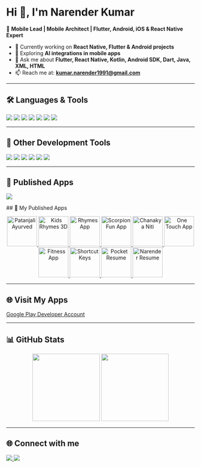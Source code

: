 # Hi 👋, I'm Narender Kumar  

🚀 **Mobile Lead | Mobile Architect | Flutter, Android, iOS & React Native Expert**  

- 🔭 Currently working on **React Native, Flutter & Android projects**  
- 🌱 Exploring **AI integrations in mobile apps**  
- 💬 Ask me about **Flutter, React Native, Kotlin, Android SDK, Dart, Java, XML, HTML**  
- 📫 Reach me at: **kumar.narender1991@gmail.com**  

---

## 🛠️ Languages & Tools  
<p align="left">
  <img src="https://img.shields.io/badge/-Flutter-02569B?logo=flutter&logoColor=white&style=for-the-badge" />
  <img src="https://img.shields.io/badge/-Android-3DDC84?logo=android&logoColor=white&style=for-the-badge" />
  <img src="https://img.shields.io/badge/-Kotlin-0095D5?logo=kotlin&logoColor=white&style=for-the-badge" />
  <img src="https://img.shields.io/badge/-React-61DAFB?logo=react&logoColor=black&style=for-the-badge" />
  <img src="https://img.shields.io/badge/-Java-007396?logo=java&logoColor=white&style=for-the-badge" />
  <img src="https://img.shields.io/badge/-Dart-0175C2?logo=dart&logoColor=white&style=for-the-badge" />
  <img src="https://img.shields.io/badge/-HTML5-E34F26?logo=html5&logoColor=white&style=for-the-badge" />
</p>

---

## 🧰 Other Development Tools  
<p align="left">
  <img src="https://img.shields.io/badge/-Git-F05032?logo=git&logoColor=white&style=for-the-badge" />
  <img src="https://img.shields.io/badge/-Firebase-FFCA28?logo=firebase&logoColor=black&style=for-the-badge" />
  <img src="https://img.shields.io/badge/-Postman-FF6C37?logo=postman&logoColor=white&style=for-the-badge" />
  <img src="https://img.shields.io/badge/-App%20Center-004880?logo=appcenter&logoColor=white&style=for-the-badge" />
  <img src="https://img.shields.io/badge/-Google%20Play-414141?logo=google-play&logoColor=white&style=for-the-badge" />
  <img src="https://img.shields.io/badge/-Next.js-000000?logo=next.js&logoColor=white&style=for-the-badge" />
</p>

---

## 📱 Published Apps  
<p align="left">
  <a href="https://play.google.com/store/apps/dev?id=7175498397695458440" target="_blank">
    <img src="https://img.shields.io/badge/Google%20Play-Visit%20My%20Apps-3DDC84?logo=google-play&logoColor=white&style=for-the-badge" />
  </a>
</p>
## 📱 My Published Apps  

<p align="center">
  <a href="https://play.google.com/store/apps/details?id=com.babaramdev.patanjaliayurved" target="_blank">
    <img src="https://play-lh.googleusercontent.com/CBwFK0mXwUw7z0bmR0CcPGemQpwYI7KwJTSyDW0IhSiIt6dqY_yOrHqZKh3gFGFfEVU=s96-rw" alt="Patanjali Ayurved" width="80" height="80"/>
  </a>
  <a href="https://play.google.com/store/apps/details?id=com.androidenthusiast.kidzrhymes3d" target="_blank">
    <img src="https://play-lh.googleusercontent.com/4sVhr_nXrFfak3vhxS-9EcRj4mBCE13ke4FxlQbdLrPCEbU6ip1KkOkDDidGcEpEGA=s96-rw" alt="Kids Rhymes 3D" width="80" height="80"/>
  </a>
  <a href="https://play.google.com/store/apps/details?id=com.scorpionfunapp.rhymes" target="_blank">
    <img src="https://play-lh.googleusercontent.com/IFjl4ZyzNnAxRH_v6MfkoZVYdZqaz_1EiRnM8Y9uVLAlk-6yQGdJmdDXn2hi2jNgjNs=s96-rw" alt="Rhymes App" width="80" height="80"/>
  </a>
  <a href="https://play.google.com/store/apps/details?id=com.scorpionfun.main" target="_blank">
    <img src="https://play-lh.googleusercontent.com/VKzA3UCO-Cv4mnMhwtRzq4fYxgY3wsc-km3mZ4jAbThnIBrHPlsbbHlXFoIoyb5oNBQ=s96-rw" alt="Scorpion Fun App" width="80" height="80"/>
  </a>
  <a href="https://play.google.com/store/apps/details?id=com.scorpionfun.chankyaniti" target="_blank">
    <img src="https://play-lh.googleusercontent.com/gOVCH0j1zVIXHRgq9sQ4uTOkAIsI3b4zCUgw46Ul5K7GBxFMeOK7UGJbVzQF6rEtZpU=s96-rw" alt="Chanakya Niti" width="80" height="80"/>
  </a>
  <a href="https://play.google.com/store/apps/details?id=com.scorpionfun.onetouch" target="_blank">
    <img src="https://play-lh.googleusercontent.com/zqA3R2n1JDR9nNpkCSUoJ6CDN6Ip7BoKZ-3-3I4bUQz5gGH0xW6QFw10M6-A6EPlK0s=s96-rw" alt="One Touch App" width="80" height="80"/>
  </a>
  <a href="https://play.google.com/store/apps/details?id=com.scorpionfun.fitnessapp" target="_blank">
    <img src="https://play-lh.googleusercontent.com/oMKt1sk5DCj1ttOvaC7zKPYJ5gYHqQ75QTIe0qCmivIdG5cPLO1sgOssWjwE5XfYmY8=s96-rw" alt="Fitness App" width="80" height="80"/>
  </a>
  <a href="https://play.google.com/store/apps/details?id=com.scorpion.shortcutkeys" target="_blank">
    <img src="https://play-lh.googleusercontent.com/lc7D1Zn2aF99tLB-FmCPw_cM6TYqCwQ0hSzfPTN-2HqMczh2Th7b_mFbWqTX5L29RA=s96-rw" alt="Shortcut Keys" width="80" height="80"/>
  </a>
  <a href="https://play.google.com/store/apps/details?id=com.scorpionfun.pocket.resume" target="_blank">
    <img src="https://play-lh.googleusercontent.com/yZ_3m16EwQArAYP7OlrAFZ8VVLO4Zh7lY2B1QFdr05nWBx2QU3dZ-yzRcfjp4J16VA=s96-rw" alt="Pocket Resume" width="80" height="80"/>
  </a>
  <a href="https://play.google.com/store/apps/details?id=com.narenderResume.androiddeveloper" target="_blank">
    <img src="https://play-lh.googleusercontent.com/1cT4zQhXBtCcfkAFuFgEuwBRP5ZxZBp93OZEBssAkpVbGeD8cD-x4E1sOlyMyF7Dkpg=s96-rw" alt="Narender Resume" width="80" height="80"/>
  </a>
</p>

---

## 🌐 Visit My Apps
[Google Play Developer Account](https://play.google.com/store/apps/dev?id=7175498397695458440)


---

## 📊 GitHub Stats  
<p align="center">
  <img src="https://github-readme-stats.vercel.app/api?username=mady1991&show_icons=true&theme=tokyonight&hide_border=true" height="180" />
  <img src="https://github-readme-stats.vercel.app/api/top-langs/?username=mady1991&layout=compact&theme=tokyonight&hide_border=true" height="180" />
</p>

---

## 🌐 Connect with me  
<p align="left">
  <a href="https://www.linkedin.com/in/narender-kumar-6727aa48/" target="_blank">
    <img src="https://img.shields.io/badge/LinkedIn-blue?logo=linkedin&logoColor=white&style=for-the-badge" />
  </a>
  <a href="mailto:kumar.narender1991@gmail.com">
    <img src="https://img.shields.io/badge/Email-D14836?logo=gmail&logoColor=white&style=for-the-badge" />
  </a>
</p>
